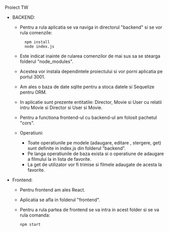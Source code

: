 Proiect TW

- BACKEND:

  - Pentru a rula aplicatia se va naviga in 
  directorul "backend" si se vor rula comenzile:

          npm install
          node index.js

  - Este indicat inainte de rularea comenzilor de mai sus
  sa se stearga folderul "node_modules".
  - Acestea vor instala dependintele proiectului
  si vor porni aplicatia pe portul 3001.
  - Am ales o baza de date sqlite pentru a stoca
  datele si Sequelize pentru ORM.
  - In aplicatie sunt prezente entitatile: Director,
  Movie si User cu relatii intru Movie si Director
  si User si Movie.
  - Pentru a functiona frontend-ul cu backend-ul
      am folosit pachetul "cors".
  - Operatiuni:
    - Toate operatiunile pe modele (adaugare, editare
    , stergere, get) sunt definite in index.js din
    folderul "backend".
    - Pe langa operatiunile de baza exista si o operatiune
    de adaugare a filmului la in lista de favorite.
    - La get de utilizator vor fi trimise si filmele
    adaugate de acesta la favorite.


- Frontend:
  - Pentru frontend am ales React.
  - Aplicatia se afla in folderul "frontend".
  - Pentru a rula partea de frontend se va intra
  in acest folder si se va rula comanda:

        npm start